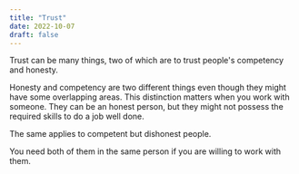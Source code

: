 ```yaml
---
title: "Trust"
date: 2022-10-07
draft: false
---
```


Trust can be many things, two of which are to trust people's competency and honesty.

Honesty and competency are two different things even though they might have some overlapping areas. This distinction matters when you work with someone. They can be an honest person, but they might not possess the required skills to do a job well done.

The same applies to competent but dishonest people.

You need both of them in the same person if you are willing to work with them.